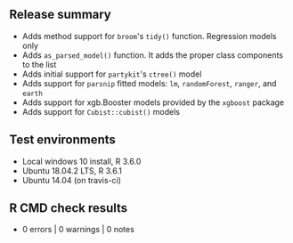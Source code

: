 ## Release summary

* Adds method support for `broom`'s `tidy()` function.  Regression models only
* Adds `as_parsed_model()` function. It adds the proper class components to the list
* Adds initial support for `partykit`'s `ctree()` model
* Adds support for `parsnip` fitted models: `lm`, `randomForest`, `ranger`, and `earth`
* Adds support for xgb.Booster models provided by the `xgboost` package
* Adds support for `Cubist::cubist()` models 

## Test environments
* Local windows 10 install, R 3.6.0
* Ubuntu 18.04.2 LTS, R 3.6.1
* Ubuntu 14.04 (on travis-ci)

## R CMD check results
* 0 errors | 0 warnings | 0 notes
